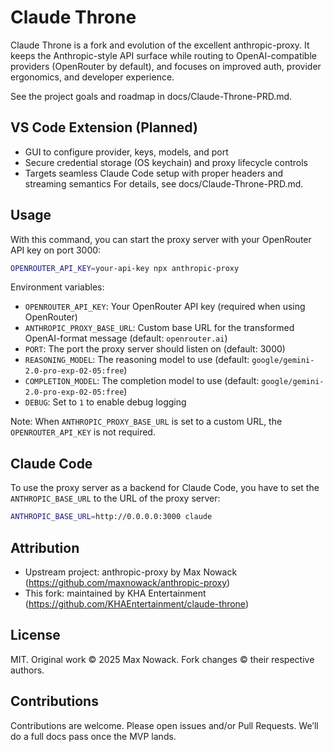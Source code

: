 # Claude Throne

Claude Throne is a fork and evolution of the excellent anthropic-proxy. It keeps the Anthropic-style API surface while routing to OpenAI-compatible providers (OpenRouter by default), and focuses on improved auth, provider ergonomics, and developer experience.

See the project goals and roadmap in docs/Claude-Throne-PRD.md.

## VS Code Extension (Planned)
- GUI to configure provider, keys, models, and port
- Secure credential storage (OS keychain) and proxy lifecycle controls
- Targets seamless Claude Code setup with proper headers and streaming semantics
For details, see docs/Claude-Throne-PRD.md.

## Usage

With this command, you can start the proxy server with your OpenRouter API key on port 3000:

```bash
OPENROUTER_API_KEY=your-api-key npx anthropic-proxy
```

Environment variables:

- `OPENROUTER_API_KEY`: Your OpenRouter API key (required when using OpenRouter)
- `ANTHROPIC_PROXY_BASE_URL`: Custom base URL for the transformed OpenAI-format message (default: `openrouter.ai`)
- `PORT`: The port the proxy server should listen on (default: 3000)
- `REASONING_MODEL`: The reasoning model to use (default: `google/gemini-2.0-pro-exp-02-05:free`)
- `COMPLETION_MODEL`: The completion model to use (default: `google/gemini-2.0-pro-exp-02-05:free`)
- `DEBUG`: Set to `1` to enable debug logging

Note: When `ANTHROPIC_PROXY_BASE_URL` is set to a custom URL, the `OPENROUTER_API_KEY` is not required.

## Claude Code

To use the proxy server as a backend for Claude Code, you have to set the `ANTHROPIC_BASE_URL` to the URL of the proxy server:

```bash
ANTHROPIC_BASE_URL=http://0.0.0.0:3000 claude
```

## Attribution
- Upstream project: anthropic-proxy by Max Nowack (https://github.com/maxnowack/anthropic-proxy)
- This fork: maintained by KHA Entertainment (https://github.com/KHAEntertainment/claude-throne)

## License
MIT. Original work © 2025 Max Nowack. Fork changes © their respective authors.

## Contributions
Contributions are welcome. Please open issues and/or Pull Requests. We’ll do a full docs pass once the MVP lands.
